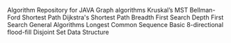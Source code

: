 Algorithm Repository for JAVA
Graph algorithms
    Kruskal’s MST
    Bellman-Ford Shortest Path
    Dijkstra's Shortest Path
    Breadth First Search
    Depth First Search
 General Algorithms
    Longest Common Sequence
    Basic 8-directional flood-fill
    Disjoint Set Data Structure
